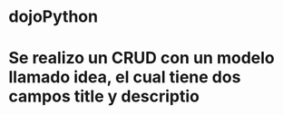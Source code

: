 # dojoPython
# Se realizo un CRUD con un modelo llamado idea, el cual tiene dos campos title y descriptio
